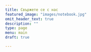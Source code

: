 ```yaml
---
title: Свържете се с нас
featured_image: "images/notebook.jpg"
omit_header_text: true
description: ""
type: page
menu: main
draft: true

---
```


